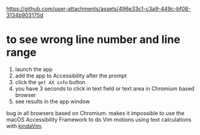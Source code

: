 https://github.com/user-attachments/assets/496e33c1-c3a9-449c-bf08-3134b903175d

# to see wrong line number and line range

1. launch the app
2. add the app to Accessibility after the prompt
3. click the `get AX info` button
4. you have 3 seconds to click in text field or text area in Chromium based browser
5. see results in the app window

bug in all browsers based on Chromium. makes it impossible to use the macOS Accessibility Framework to do Vim motions using text calculations with [kindaVim](https://github.com/godbout/kindaVim.blahblah).
